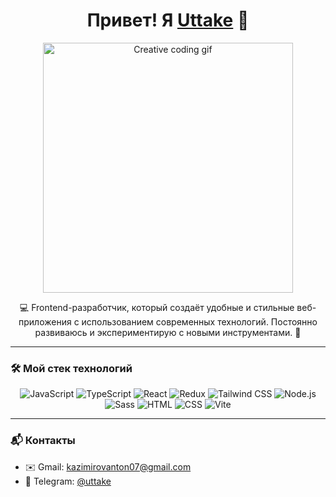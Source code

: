 <!-- Заголовок профиля -->
<h1 align="center">Привет! Я <a href="https://github.com/Uttake" target="_blank">Uttake</a> 👋</h1>

<!-- Анимация -->
<div align="center">
  <img src="https://media.giphy.com/media/L1R1tvI9svkIWwpVYr/giphy.gif" alt="Creative coding gif" width="400"/>
</div>

<!-- Описание -->
<p align="center">
  💻 Frontend-разработчик, который создаёт удобные и стильные веб-приложения с использованием современных технологий. Постоянно развиваюсь и экспериментирую с новыми инструментами. 🚀  
</p>

---

### 🛠️ **Мой стек технологий**

<div align="center">
  <img src="https://img.shields.io/badge/JavaScript-F7DF1E?style=for-the-badge&logo=javascript&logoColor=black" alt="JavaScript"/>
  <img src="https://img.shields.io/badge/TypeScript-3178C6?style=for-the-badge&logo=typescript&logoColor=white" alt="TypeScript"/>
  <img src="https://img.shields.io/badge/React-61DAFB?style=for-the-badge&logo=react&logoColor=black" alt="React"/>
  <img src="https://img.shields.io/badge/Redux-764ABC?style=for-the-badge&logo=redux&logoColor=white" alt="Redux"/>
  <img src="https://img.shields.io/badge/Tailwind_CSS-06B6D4?style=for-the-badge&logo=tailwindcss&logoColor=white" alt="Tailwind CSS"/>
  <img src="https://img.shields.io/badge/Node.js-339933?style=for-the-badge&logo=nodedotjs&logoColor=white" alt="Node.js"/>
  <img src="https://img.shields.io/badge/Sass-CC6699?style=for-the-badge&logo=sass&logoColor=white" alt="Sass"/>
  <img src="https://img.shields.io/badge/HTML-E34F26?style=for-the-badge&logo=html5&logoColor=white" alt="HTML"/>
  <img src="https://img.shields.io/badge/CSS-1572B6?style=for-the-badge&logo=css3&logoColor=white" alt="CSS"/>
  <img src="https://img.shields.io/badge/Vite-646CFF?style=for-the-badge&logo=vite&logoColor=white" alt="Vite"/>
</div>

---


### 📬 **Контакты**

- ✉️ Gmail: [kazimirovanton07@gmail.com](mailto:kazimirovanton07@gmail.com)  
- 🔗 Telegram: [@uttake](https://t.me/uttake)

